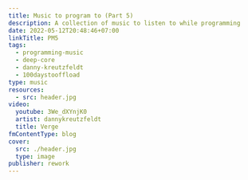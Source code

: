 ```yaml
---
title: Music to program to (Part 5)
description: A collection of music to listen to while programming
date: 2022-05-12T20:48:46+07:00
linkTitle: PM5
tags:
  - programming-music
  - deep-core
  - danny-kreutzfeldt
  - 100daystooffload
type: music
resources:
  - src: header.jpg
video:
  youtube: 3We_dXYnjK0
  artist: dannykreutzfeldt
  title: Verge
fmContentType: blog
cover:
  src: ./header.jpg
  type: image
publisher: rework
---
```

